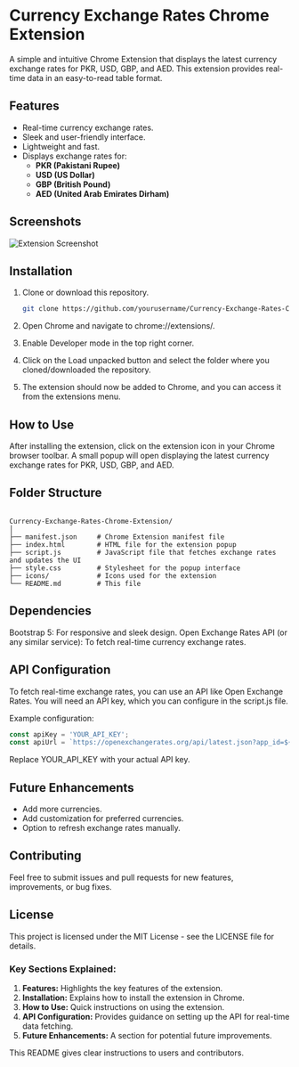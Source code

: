 # Currency Exchange Rates Chrome Extension

A simple and intuitive Chrome Extension that displays the latest currency exchange rates for PKR, USD, GBP, and AED. This extension provides real-time data in an easy-to-read table format.

## Features

- Real-time currency exchange rates.
- Sleek and user-friendly interface.
- Lightweight and fast.
- Displays exchange rates for:
  - **PKR (Pakistani Rupee)**
  - **USD (US Dollar)**
  - **GBP (British Pound)**
  - **AED (United Arab Emirates Dirham)**

## Screenshots

![Extension Screenshot](./screenshots/currency-extension.png)

## Installation

1. Clone or download this repository.
   ```bash
   git clone https://github.com/yourusername/Currency-Exchange-Rates-Chrome-Extension.git

2. Open Chrome and navigate to chrome://extensions/.

3. Enable Developer mode in the top right corner.

4. Click on the Load unpacked button and select the folder where you cloned/downloaded the repository.

5. The extension should now be added to Chrome, and you can access it from the extensions menu.


## How to Use

After installing the extension, click on the extension icon in your Chrome browser toolbar.
A small popup will open displaying the latest currency exchange rates for PKR, USD, GBP, and AED.

## Folder Structure

```

Currency-Exchange-Rates-Chrome-Extension/
│
├── manifest.json     # Chrome Extension manifest file
├── index.html        # HTML file for the extension popup
├── script.js         # JavaScript file that fetches exchange rates and updates the UI
├── style.css         # Stylesheet for the popup interface
├── icons/            # Icons used for the extension
└── README.md         # This file
```

## Dependencies
Bootstrap 5: For responsive and sleek design.
Open Exchange Rates API (or any similar service): To fetch real-time currency exchange rates.

## API Configuration
To fetch real-time exchange rates, you can use an API like Open Exchange Rates. You will need an API key, which you can configure in the script.js file.

Example configuration:
```js
const apiKey = 'YOUR_API_KEY';
const apiUrl = `https://openexchangerates.org/api/latest.json?app_id=${apiKey}`;
```

Replace YOUR_API_KEY with your actual API key.

## Future Enhancements
- Add more currencies.
- Add customization for preferred currencies.
- Option to refresh exchange rates manually.

## Contributing
Feel free to submit issues and pull requests for new features, improvements, or bug fixes.

## License
This project is licensed under the MIT License - see the LICENSE file for details.


### Key Sections Explained:
1. **Features:** Highlights the key features of the extension.
2. **Installation:** Explains how to install the extension in Chrome.
3. **How to Use:** Quick instructions on using the extension.
4. **API Configuration:** Provides guidance on setting up the API for real-time data fetching.
5. **Future Enhancements:** A section for potential future improvements.

This README gives clear instructions to users and contributors.


